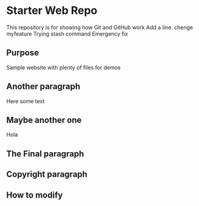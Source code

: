 # Starter Web Repo

This repository is for showing how Git and GitHub work
Add a line. chenge myfeature
Trying stash command
Emergency fix
## Purpose

Sample website with plenty of files for demos

## Another paragraph

Here some text

## Maybe another one

Hola

## The Final paragraph

## Copyright paragraph

## How to modify

